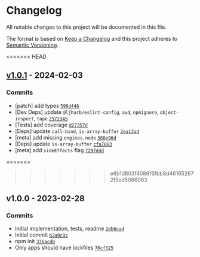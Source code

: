 # Changelog

All notable changes to this project will be documented in this file.

The format is based on [Keep a Changelog](https://keepachangelog.com/en/1.0.0/)
and this project adheres to [Semantic Versioning](https://semver.org/spec/v2.0.0.html).

<<<<<<< HEAD
## [v1.0.1](https://github.com/inspect-js/array-buffer-byte-length/compare/v1.0.0...v1.0.1) - 2024-02-03

### Commits

- [patch] add types [`598d446`](https://github.com/inspect-js/array-buffer-byte-length/commit/598d446f45c8f4246493b2a1fa2b32cd0c669602)
- [Dev Deps] update `@ljharb/eslint-config`, `aud`, `npmignore`, `object-inspect`, `tape` [`2572345`](https://github.com/inspect-js/array-buffer-byte-length/commit/257234593f576a7cbb1dce1b21d52abeb68db34d)
- [Tests] add coverage [`d27357d`](https://github.com/inspect-js/array-buffer-byte-length/commit/d27357de558c3272341e252c3acc010d38edeb0f)
- [Deps] update `call-bind`, `is-array-buffer` [`2ea13ad`](https://github.com/inspect-js/array-buffer-byte-length/commit/2ea13adc85b7d775d1649ac8e9469ac380cb3665)
- [meta] add missing `engines.node` [`380e96d`](https://github.com/inspect-js/array-buffer-byte-length/commit/380e96d1c91dd579df0261950b46b62d4fed7a23)
- [Deps] update `is-array-buffer` [`cfa7093`](https://github.com/inspect-js/array-buffer-byte-length/commit/cfa7093daaeeccbaa5228a22e6ec32a307d81549)
- [meta] add `sideEffects` flag [`7297ddd`](https://github.com/inspect-js/array-buffer-byte-length/commit/7297dddd40a8f310bb69726a7a6edfae6111b8de)

=======
>>>>>>> e6b1d803f4086f6fbb8d461652672f5ed5086063
## v1.0.0 - 2023-02-28

### Commits

- Initial implementation, tests, readme [`2db6cad`](https://github.com/inspect-js/array-buffer-byte-length/commit/2db6cad79270ab1966f5ea80160abbcd4534c91d)
- Initial commit [`b2a0c9c`](https://github.com/inspect-js/array-buffer-byte-length/commit/b2a0c9c2246514b7999d331aad868c4f32326db7)
- npm init [`376acdb`](https://github.com/inspect-js/array-buffer-byte-length/commit/376acdbd4435cb1d4c31d107cacb3b86f2363aee)
- Only apps should have lockfiles [`70cf325`](https://github.com/inspect-js/array-buffer-byte-length/commit/70cf32526fc727d0d16a12d85a4bddea70075e31)
